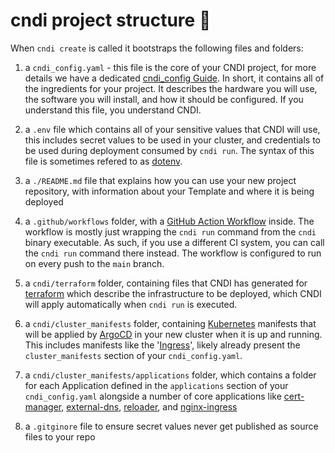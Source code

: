 # cndi project structure 📂

When `cndi create` is called it bootstraps the following files and folders:

1. a `cndi_config.yaml` - this file is the core of your CNDI project, for more
   details we have a dedicated [cndi_config Guide](./config.md). In short, it
   contains all of the ingredients for your project. It describes the hardware
   you will use, the software you will install, and how it should be configured.
   If you understand this file, you understand CNDI.

2. a `.env` file which contains all of your sensitive values that CNDI will use,
   this includes secret values to be used in your cluster, and credentials to be
   used during deployment consumed by `cndi run`. The syntax of this file is
   sometimes refered to as [dotenv](https://www.dotenv.org/docs/security/env).

3. a `./README.md` file that explains how you can use your new project
   repository, with information about your Template and where it is being
   deployed

4. a `.github/workflows` folder, with a
   [GitHub Action Workflow](https://docs.github.com/en/actions/using-workflows/about-workflows)
   inside. The workflow is mostly just wrapping the `cndi run` command from the
   `cndi` binary executable. As such, if you use a different CI system, you can
   call the `cndi run` command there instead. The workflow is configured to run
   on every push to the `main` branch.

5. a `cndi/terraform` folder, containing files that CNDI has generated for
   [terraform](https://terraform.io) which describe the infrastructure to be
   deployed, which CNDI will apply automatically when `cndi run` is executed.

6. a `cndi/cluster_manifests` folder, containing
   [Kubernetes](https://kubernetes.io) manifests that will be applied by
   [ArgoCD](https://argo-cd.readthedocs.io/en/stable/) in your new cluster when
   it is up and running. This includes manifests like the
   '[Ingress](https://kubernetes.io/docs/concepts/services-networking/ingress/)',
   likely already present the `cluster_manifests` section of your
   `cndi_config.yaml`.

7. a `cndi/cluster_manifests/applications` folder, which contains a folder for
   each Application defined in the `applications` section of your
   `cndi_config.yaml` alongside a number of core applications like
   [cert-manager](/src/outputs/core-applications/cert-manager.application.yaml.ts),
   [external-dns](/src/outputs/core-applications/external-dns.application.yaml.ts),
   [reloader](/src/outputs/core-applications/reloader.application.yaml.ts), and
   [nginx-ingress]()

8. a `.gitginore` file to ensure secret values never get published as source
   files to your repo
